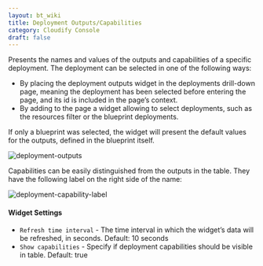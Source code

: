 ```yaml
---
layout: bt_wiki
title: Deployment Outputs/Capabilities
category: Cloudify Console
draft: false
---
```


Presents the names and values of the outputs and capabilities of a specific deployment. The deployment can be selected in one of the following ways: 

* By placing the deployment outputs widget in the deployments drill-down page, meaning the deployment has been selected before entering the page, and its id is included in the page’s context. 
* By adding to the page a widget allowing to select deployments, such as the resources filter or the blueprint deployments.   

If only a blueprint was selected, the widget will present the default values for the outputs, defined in the blueprint itself. 

![deployment-outputs]( /images/ui/widgets/deployment-outputs.png )

Capabilities can be easily distinguished from the outputs in the table. They have the following label on the right side of the name:

![deployment-capability-label]( /images/ui/widgets/deployment-capability-label.png )

#### Widget Settings
* `Refresh time interval` - The time interval in which the widget’s data will be refreshed, in seconds. Default: 10 seconds
* `Show capabilities` - Specify if deployment capabilities should be visible in table. Default: true 
